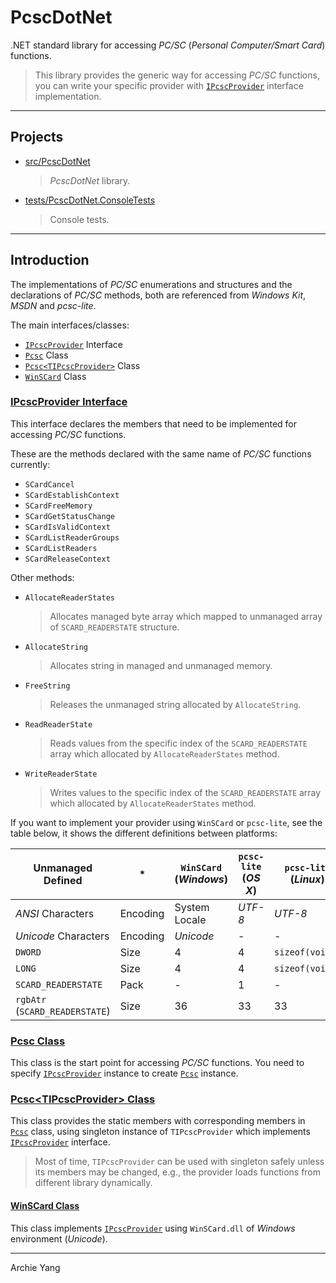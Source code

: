 # PcscDotNet

.NET standard library for accessing *PC/SC* (*Personal Computer/Smart Card*) functions.

> This library provides the generic way for accessing *PC/SC* functions, you can write your specific provider with [`IPcscProvider`][] interface implementation.

---

## Projects

- [src/PcscDotNet](src/PcscDotNet)
  > *PcscDotNet* library.
- [tests/PcscDotNet.ConsoleTests](tests/PcscDotNet.ConsoleTests)
  > Console tests.

---

## Introduction

The implementations of *PC/SC* enumerations and structures and the declarations of *PC/SC* methods, both are referenced from *Windows Kit*, *MSDN* and *pcsc-lite*.

The main interfaces/classes:

- [`IPcscProvider`][] Interface
- [`Pcsc`][] Class
- [`Pcsc<TIPcscProvider>`][] Class
- [`WinSCard`][] Class

[`IPcscProvider`]: #ipcscprovider-interface
[`Pcsc`]: #pcsc-class
[`Pcsc<TIPcscProvider>`]: #pcsctipcscprovider-class
[`WinSCard`]: #winscard-class

### [IPcscProvider Interface](src/PcscDotNet/IPcscProvider.cs "Go to Source")

This interface declares the members that need to be implemented for accessing *PC/SC* functions.

These are the methods declared with the same name of *PC/SC* functions currently:

- `SCardCancel`
- `SCardEstablishContext`
- `SCardFreeMemory`
- `SCardGetStatusChange`
- `SCardIsValidContext`
- `SCardListReaderGroups`
- `SCardListReaders`
- `SCardReleaseContext`

Other methods:

- `AllocateReaderStates`
  > Allocates managed byte array which mapped to unmanaged array of `SCARD_READERSTATE` structure.
- `AllocateString`
  > Allocates string in managed and unmanaged memory.
- `FreeString`
  > Releases the unmanaged string allocated by `AllocateString`.
- `ReadReaderState`
  > Reads values from the specific index of the `SCARD_READERSTATE` array which allocated by `AllocateReaderStates` method.
- `WriteReaderState`
  > Writes values to the specific index of the `SCARD_READERSTATE` array which allocated by `AllocateReaderStates` method.

If you want to implement your provider using `WinSCard` or `pcsc-lite`, see the table below, it shows the different definitions between platforms:

| Unmanaged Defined              | *        | `WinSCard` (*Windows*) | `pcsc-lite` (*OS X*) | `pcsc-lite` (*Linux*) |
| ------------------------------ | -------- | ---------------------- | -------------------- | --------------------- |
| *ANSI* Characters              | Encoding | System Locale          | *UTF-8*              | *UTF-8*               |
| *Unicode* Characters           | Encoding | *Unicode*              | -                    | -                     |
| `DWORD`                        | Size     | 4                      | 4                    | `sizeof(void*)`       |
| `LONG`                         | Size     | 4                      | 4                    | `sizeof(void*)`       |
| `SCARD_READERSTATE`            | Pack     | -                      | 1                    | -                     |
| `rgbAtr` (`SCARD_READERSTATE`) | Size     | 36                     | 33                   | 33                    |

### [Pcsc Class](src/PcscDotNet/Pcsc.cs "Go to Source")

This class is the start point for accessing *PC/SC* functions. You need to specify [`IPcscProvider`][] instance to create [`Pcsc`][] instance.

### [Pcsc\<TIPcscProvider\> Class](src/PcscDotNet/Pcsc_1.cs "Go to Source")

This class provides the static members with corresponding members in [`Pcsc`][] class, using singleton instance of `TIPcscProvider` which implements [`IPcscProvider`][] interface.

> Most of time, `TIPcscProvider` can be used with singleton safely unless its members may be changed, e.g., the provider loads functions from different library dynamically.

#### [WinSCard Class](src/PcscDotNet/WinSCard.cs "Go to Source")

This class implements [`IPcscProvider`][] using `WinSCard.dll` of *Windows* environment (*Unicode*).

---

Archie Yang
